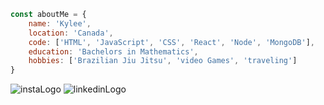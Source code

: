 <!-- - 👋 Hi, I’m @kyleebm
- 👀 I’m interested in ...
- 🌱 I’m currently learning ...
- 💞️ I’m looking to collaborate on ...
- 📫 How to reach me ...

kyleebm/kyleebm is a ✨ special ✨ repository because its `README.md` (this file) appears on your GitHub profile.
You can click the Preview link to take a look at your changes. -->

```javascript
const aboutMe = {
    name: 'Kylee',
    location: 'Canada',
    code: ['HTML', 'JavaScript', 'CSS', 'React', 'Node', 'MongoDB'],
    education: 'Bachelors in Mathematics',
    hobbies: ['Brazilian Jiu Jitsu', 'video Games', 'traveling'] 
}   
```


[instaLogo]:(../images/instagram.png)
[linkedinLogo]:(../images/linkedin.png) 

![instaLogo](https://www.instagram.com/kboiceym/) 
![linkedinLogo](https://www.linkedin.com/in/kylee-boicey-macdonald-b0210923a/)

